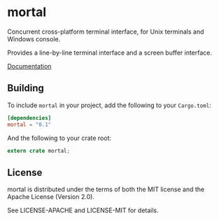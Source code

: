 # mortal

Concurrent cross-platform terminal interface,
for Unix terminals and Windows console.

Provides a line-by-line terminal interface and a screen buffer interface.

[Documentation](https://docs.rs/mortal/)

## Building

To include `mortal` in your project, add the following to your `Cargo.toml`:

```toml
[dependencies]
mortal = "0.1"
```

And the following to your crate root:

```rust
extern crate mortal;
```

## License

mortal is distributed under the terms of both the MIT license and the
Apache License (Version 2.0).

See LICENSE-APACHE and LICENSE-MIT for details.
